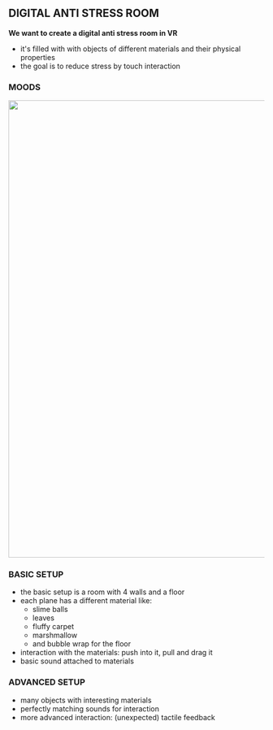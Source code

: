 ## DIGITAL ANTI STRESS ROOM

__We want to create a digital anti stress room in VR__
- it's filled with with objects of different materials and their physical properties
- the goal is to reduce stress by touch interaction

### MOODS
<img src="https://i.imgur.com/LeXl7Dl.png" width="900px">

### BASIC SETUP
- the basic setup is a room with 4 walls and a floor
- each plane has a different material like:
    - slime balls
    - leaves
    - fluffy carpet
    - marshmallow
    - and bubble wrap for the floor
- interaction with the materials: push into it, pull and drag it
- basic sound attached to materials

### ADVANCED SETUP
- many objects with interesting materials
- perfectly matching sounds for interaction
- more advanced interaction: (unexpected) tactile feedback


